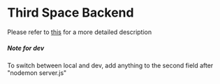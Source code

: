# Third Space Backend

Please refer to [this](https://github.com/wchen-oxy/eumyth-frontend) for a more detailed description 

##### Note for dev
To switch between local and dev, add anything to the second field after "nodemon server.js"